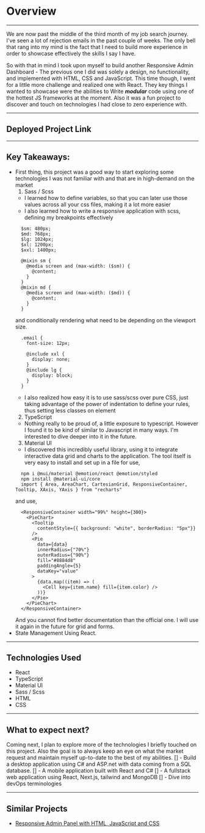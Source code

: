 # Overview
---
We are now past the middle of the third month of my job search journey. I've seen a lot of rejection emails
in the past couple of weeks. The only bell that rang into my mind is the fact that I need to build more experience in order to showcase effectively the skills I say I have.

So with that in mind I took upon myself to build another Responsive Admin Dashboard - The previous one I did was
solely a design, no functionality, and implemented with HTML, CSS and JavaScript.
This time though, I went for a little more challenge and realized one with React. They key things I wanted to showcase were the abilities to Write ***modular*** code using  one of the hottest JS frameworks at the moment. Also it was a fun project to discover and touch on technologies I had close to zero experience with.

---

## Deployed Project Link

---

## Key Takeaways:
- First thing, this project was a good way to start exploring some technologies I was not familiar with and that are
in high-demand on the market
  1. Sass / Scss
    - I learned how to define variables, so that you can later use those values across all your css files, making it a lot more easier
    - I also learned how to write a responsive application with scss, defining my breakpoints effectively
    ```
      $sm: 480px;
      $md: 768px;
      $lg: 1024px;
      $xl: 1200px;
      $xxl: 1400px;

      @mixin sm {
        @media screen and (max-width: ($sm)) {
          @content;
        }
      }
      @mixin md {
        @media screen and (max-width: ($md)) {
          @content;
        }
      }
    ```
     and conditionally rendering what need to be depending on the viewport size.
    ```
      .email {
        font-size: 12px;

        @include xxl {
          display: none;
        }
        @include lg {
          display: block;
        }
      }
    ```
    - I also realized how easy it is to use sass/scss over pure CSS, just taking advantage of the power of indentation to define your rules, thus setting less classes on element
  2. TypeScript
    - Nothing really to be proud of, a little exposure to typescript. However I found it to be kind of similar to Javascript in many ways. I'm interested to dive deeper into it in the future.
  3. Material UI
    - I discovered this incredibly useful library, using it to integrate interactive data grid and charts to the application. The tool itself is very easy to install and set up in a file for use, 
    ```
      npm i @mui/material @emotion/react @emotion/styled
      npm install @material-ui/core
      import { Area, AreaChart, CartesianGrid, ResponsiveContainer, Tooltip, XAxis, YAxis } from "recharts" 
    ```
    and use, 
    ```
      <ResponsiveContainer width="99%" height={300}>
        <PieChart>
          <Tooltip 
            contentStyle={{ background: "white", borderRadius: "5px"}}
          />
          <Pie
            data={data}
            innerRadius={"70%"}
            outerRadius={"90%"}
            fill="#8884d8"
            paddingAngle={5}
            dataKey="value"
          >
            {data.map((item) => (
              <Cell key={item.name} fill={item.color} />
            ))}
          </Pie>
        </PieChart>
      </ResponsiveContainer>
    ```
    And you cannot find better documentation than the official one. I will use it again in the future for grid and forms.
- State Management Using React.

---

## Technologies Used
- React
- TypeScript
- Material UI
- Sass / Scss
- HTML
- CSS

---

## What to expect next?
Coming next, I plan to explore more of the technologies I briefly touched on this project. Also the goal is to always keep an eye on what the market request and maintain myself up-to-date to the best of my abilities.
[] - Build a desktop application using C# and ASP.net with data coming from a SQL database.
[] - A mobile application built with React and C#
[] - A fullstack web application using React, Next.js, tailwind and MongoDB
[] - Dive into devOps terminologies

---

## Similar Projects
- [Responsive Admin Panel with HTML, JavaScript and CSS](https://github.com/Johny270/responsive-admin-panel)
